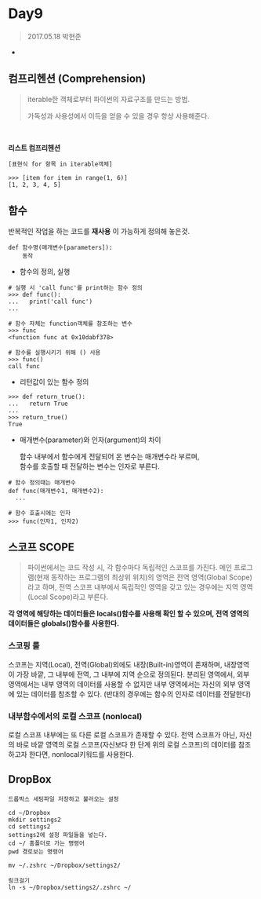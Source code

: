 # Day9
> 2017.05.18 박현준
> 

-


## 컴프리헨션 (Comprehension)

> iterable한 객체로부터 파이썬의 자료구조를 만드는 방법.
>  
> 가독성과 사용성에서 이득을 얻을 수 있을 경우 항상 사용해준다.

<br>

__리스트 컴프리헨션__

`[표현식 for 항목 in iterable객체]`

```
>>> [item for item in range(1, 6)]
[1, 2, 3, 4, 5]  
```

## 함수

반복적인 작업을 하는 코드를 __재사용__ 이 가능하게 정의해 놓은것.

```
def 함수명(매개변수[parameters]):
	동작
```

- 함수의 정의, 실행

```
# 실행 시 'call func'를 print하는 함수 정의
>>> def func():
...   print('call func')
... 

# 함수 자체는 function객체를 참조하는 변수
>>> func
<function func at 0x10dabf378>

# 함수를 실행시키기 위해 () 사용
>>> func()
call func
```

- 리턴값이 있는 함수 정의

```
>>> def return_true():
...   return True
... 
>>> return_true()
True
```

- 매개변수(parameter)와 인자(argument)의 차이

  함수 내부에서 함수에게 전달되어 온 변수는 매개변수라 부르며, 
  <br>함수를 호출할 때 전달하는 변수는 인자로 부른다.

```
# 함수 정의때는 매개변수
def func(매개변수1, 매개변수2):
  ...
  
# 함수 호출시에는 인자
>>> func(인자1, 인자2)
```

## 스코프 SCOPE

> 파이썬에서는 코드 작성 시, 각 함수마다 독립적인 스코프를 가진다.
메인 프로그램(현재 동작하는 프로그램의 최상위 위치)의 영역은 전역 영역(Global Scope)라고 하며, 전역 스코프 내부에서 독립적인 영역을 갖고 있는 경우에는 지역 영역(Local Scope)라고 부른다.

**각 영역에 해당하는 데이터들은 locals()함수를 사용해 확인 할 수 있으며, 전역 영역의 데이터들은 globals()함수를 사용한다.**

### 스코핑 룰

스코프는 지역(Local), 전역(Global)외에도 내장(Built-in)영역이 존재하며, 내장영역이 가장 바깥, 그 내부에 전역, 그 내부에 지역 순으로 정의된다.
분리된 영역에서, 외부 영역에서는 내부 영역의 데이터를 사용할 수 없지만 내부 영역에서는 자신의 외부 영역에 있는 데이터를 참조할 수 있다.
(반대의 경우에는 함수의 인자로 데이터를 전달한다)

### 내부함수에서의 로컬 스코프 (nonlocal)

로컬 스코프 내부에는 또 다른 로컬 스코프가 존재할 수 있다.
전역 스코프가 아닌, 자신의 바로 바깥 영역의 로컬 스코프(자신보다 한 단계 위의 로컬 스코프)의 데이터를 참조하고자 한다면, nonlocal키워드를 사용한다.

## DropBox

```
드롭박스 세팅파일 저장하고 불러오는 설정 

cd ~/Dropbox
mkdir settings2
cd settings2
settings2에 설정 파일들을 넣는다. 
cd ~/ 홈폴더로 가는 명령어
pwd 경로보는 명령어

mv ~/.zshrc ~/Dropbox/settings2/

링크걸기
ln -s ~/Dropbox/settings2/.zshrc ~/

```




